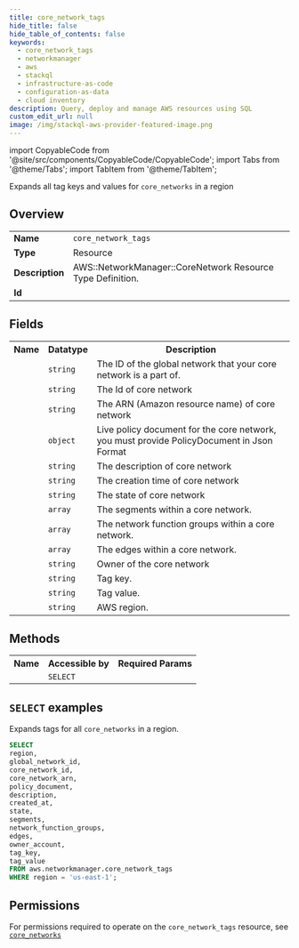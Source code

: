 ```yaml
---
title: core_network_tags
hide_title: false
hide_table_of_contents: false
keywords:
  - core_network_tags
  - networkmanager
  - aws
  - stackql
  - infrastructure-as-code
  - configuration-as-data
  - cloud inventory
description: Query, deploy and manage AWS resources using SQL
custom_edit_url: null
image: /img/stackql-aws-provider-featured-image.png
---
```


import CopyableCode from '@site/src/components/CopyableCode/CopyableCode';
import Tabs from '@theme/Tabs';
import TabItem from '@theme/TabItem';

Expands all tag keys and values for <code>core_networks</code> in a region

## Overview
<table>
<tbody>
<tr><td><b>Name</b></td><td><code>core_network_tags</code></td></tr>
<tr><td><b>Type</b></td><td>Resource</td></tr>
<tr><td><b>Description</b></td><td>AWS::NetworkManager::CoreNetwork Resource Type Definition.</td></tr>
<tr><td><b>Id</b></td><td><CopyableCode code="aws.networkmanager.core_network_tags" /></td></tr>
</tbody>
</table>

## Fields
<table>
<tbody>
<tr><th>Name</th><th>Datatype</th><th>Description</th></tr><tr><td><CopyableCode code="global_network_id" /></td><td><code>string</code></td><td>The ID of the global network that your core network is a part of.</td></tr>
<tr><td><CopyableCode code="core_network_id" /></td><td><code>string</code></td><td>The Id of core network</td></tr>
<tr><td><CopyableCode code="core_network_arn" /></td><td><code>string</code></td><td>The ARN (Amazon resource name) of core network</td></tr>
<tr><td><CopyableCode code="policy_document" /></td><td><code>object</code></td><td>Live policy document for the core network, you must provide PolicyDocument in Json Format</td></tr>
<tr><td><CopyableCode code="description" /></td><td><code>string</code></td><td>The description of core network</td></tr>
<tr><td><CopyableCode code="created_at" /></td><td><code>string</code></td><td>The creation time of core network</td></tr>
<tr><td><CopyableCode code="state" /></td><td><code>string</code></td><td>The state of core network</td></tr>
<tr><td><CopyableCode code="segments" /></td><td><code>array</code></td><td>The segments within a core network.</td></tr>
<tr><td><CopyableCode code="network_function_groups" /></td><td><code>array</code></td><td>The network function groups within a core network.</td></tr>
<tr><td><CopyableCode code="edges" /></td><td><code>array</code></td><td>The edges within a core network.</td></tr>
<tr><td><CopyableCode code="owner_account" /></td><td><code>string</code></td><td>Owner of the core network</td></tr>
<tr><td><CopyableCode code="tag_key" /></td><td><code>string</code></td><td>Tag key.</td></tr>
<tr><td><CopyableCode code="tag_value" /></td><td><code>string</code></td><td>Tag value.</td></tr>
<tr><td><CopyableCode code="region" /></td><td><code>string</code></td><td>AWS region.</td></tr>
</tbody>
</table>

## Methods

<table>
<tbody>
  <tr>
    <th>Name</th>
    <th>Accessible by</th>
    <th>Required Params</th>
  </tr>
  <tr>
    <td><CopyableCode code="list_resources" /></td>
    <td><code>SELECT</code></td>
    <td><CopyableCode code="region" /></td>
  </tr>
</tbody>
</table>

## `SELECT` examples
Expands tags for all <code>core_networks</code> in a region.
```sql
SELECT
region,
global_network_id,
core_network_id,
core_network_arn,
policy_document,
description,
created_at,
state,
segments,
network_function_groups,
edges,
owner_account,
tag_key,
tag_value
FROM aws.networkmanager.core_network_tags
WHERE region = 'us-east-1';
```


## Permissions

For permissions required to operate on the <code>core_network_tags</code> resource, see <a href="/services/networkmanager/core_networks/#permissions"><code>core_networks</code></a>

